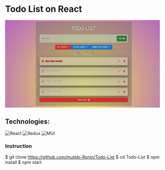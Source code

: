 # Todo List on React
![Todo List preview image](./screenshot.jpg)

## Technologies:
![React](https://img.shields.io/badge/React-20232A?style=for-the-badge&logo=react&logoColor=61DAFB)
![Redux](https://img.shields.io/badge/Redux-593D88?style=for-the-badge&logo=redux&logoColor=white)
![MUI](https://img.shields.io/badge/Material--UI-0081CB?style=for-the-badge&logo=material-ui&logoColor=white)

### Instruction
$ git clone https://github.com/muteki-Ronin/Todo-List
$ cd Todo-List
$ npm install
$ npm start
